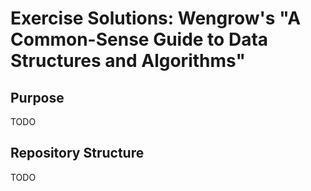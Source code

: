 # Exercise Solutions: Wengrow's "A Common-Sense Guide to Data Structures and Algorithms"

## Purpose

TODO

## Repository Structure

TODO

